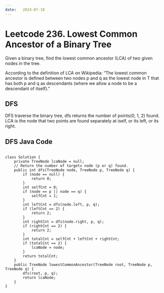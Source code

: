 ```yaml
---
date:   2024-07-18
---
```


# Leetcode 236. Lowest Common Ancestor of a Binary Tree

Given a binary tree, find the lowest common ancestor (LCA) of two given nodes in the tree.

According to the definition of LCA on Wikipedia: “The lowest common ancestor is defined between two nodes p and q as the lowest node in T that has both p and q as descendants (where we allow a node to be a descendant of itself).”

## DFS
DFS traverse the binary tree, dfs returns the number of points(0, 1, 2) found. LCA is the node that two points are found separately at iself, or its left, or its right.

## DFS Java Code
<pre>
<code>
class Solution {
    private TreeNode lcaNode = null;
    // Return the number of targets node (p or q) found.
    public int dfs(TreeNode node, TreeNode p, TreeNode q) {
        if (node == null) {
            return 0;
        }
        int selfCnt = 0;
        if (node == p || node == q) {
            selfCnt = 1;
        }
        int leftCnt = dfs(node.left, p, q);
        if (leftCnt == 2) {
            return 2;
        }
        int rightCnt = dfs(node.right, p, q);
        if (rightCnt == 2) {
            return 2;
        }
        int totalCnt = selfCnt + leftCnt + rightCnt;
        if (totalCnt == 2) {
            lcaNode = node;
        }
        return totalCnt;
    }
    public TreeNode lowestCommonAncestor(TreeNode root, TreeNode p, TreeNode q) {
        dfs(root, p, q);
        return lcaNode;
    }
}
</code>
</pre>
